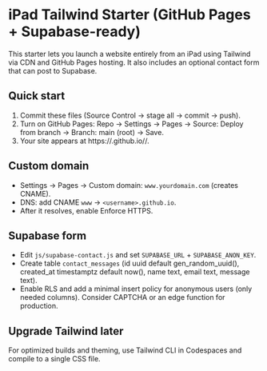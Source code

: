 # iPad Tailwind Starter (GitHub Pages + Supabase-ready)

This starter lets you launch a website entirely from an iPad using Tailwind via CDN and GitHub Pages hosting. It also includes an optional contact form that can post to Supabase.

## Quick start
1. Commit these files (Source Control → stage all → commit → push).
2. Turn on GitHub Pages: Repo → Settings → Pages → Source: Deploy from branch → Branch: main (root) → Save.
3. Your site appears at https://<username>.github.io/<repo>/.

## Custom domain
- Settings → Pages → Custom domain: `www.yourdomain.com` (creates CNAME).
- DNS: add CNAME `www` → `<username>.github.io`.
- After it resolves, enable Enforce HTTPS.

## Supabase form
- Edit `js/supabase-contact.js` and set `SUPABASE_URL` + `SUPABASE_ANON_KEY`.
- Create table `contact_messages` (id uuid default gen_random_uuid(), created_at timestamptz default now(), name text, email text, message text).
- Enable RLS and add a minimal insert policy for anonymous users (only needed columns). Consider CAPTCHA or an edge function for production.

## Upgrade Tailwind later
For optimized builds and theming, use Tailwind CLI in Codespaces and compile to a single CSS file.
